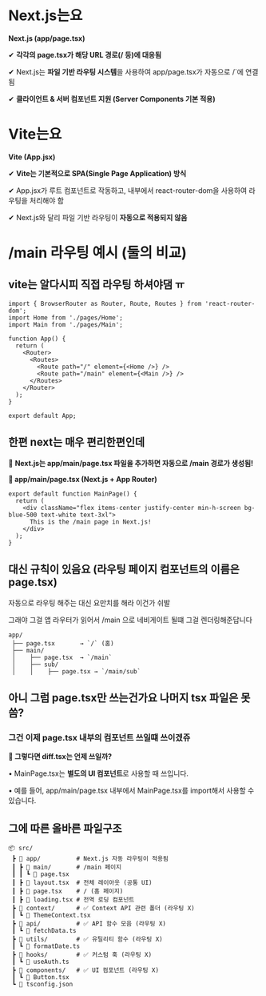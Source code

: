 # Next.js는요

**Next.js (app/page.tsx)**

✔ **각각의 page.tsx가 해당 URL 경로(/ 등)에 대응됨**

✔ Next.js는 **파일 기반 라우팅 시스템**을 사용하여 app/page.tsx가 자동으로 /`에 연결됨

✔ **클라이언트 & 서버 컴포넌트 지원 (Server Components 기본 적용)**

# Vite는요

**Vite (App.jsx)**

✔ **Vite는 기본적으로 SPA(Single Page Application) 방식**

✔ App.jsx가 루트 컴포넌트로 작동하고, 내부에서 react-router-dom을 사용하여 라우팅을 처리해야 함

✔ Next.js와 달리 파일 기반 라우팅이 **자동으로 적용되지 않음**

# /main 라우팅 예시 (둘의 비교)

## vite는 알다시피 직접 라우팅 하셔야댐 ㅠ

```tsx
import { BrowserRouter as Router, Route, Routes } from 'react-router-dom';
import Home from './pages/Home';
import Main from './pages/Main';

function App() {
  return (
    <Router>
      <Routes>
        <Route path="/" element={<Home />} />
        <Route path="/main" element={<Main />} />
      </Routes>
    </Router>
  );
}

export default App;
```

## 한편 next는 매우 편리한편인데

📌 **Next.js는 app/main/page.tsx 파일을 추가하면 자동으로 /main 경로가 생성됨!**

**📌 app/main/page.tsx (Next.js + App Router)**

```tsx
export default function MainPage() {
  return (
    <div className="flex items-center justify-center min-h-screen bg-blue-500 text-white text-3xl">
      This is the /main page in Next.js!
    </div>
  );
}
```

## 대신 규칙이 있음요 (라우팅 페이지 컴포넌트의 이름은 page.tsx)

자동으로 라우팅 해주는 대신 요만치를 해라 이건가 쉬발

그래야 그걸 앱 라우터가 읽어서 /main 으로 네비게이트 될떄 그걸 렌더링해준답니다

```tsx
app/
 ├── page.tsx       → `/` (홈)
 ├── main/
 │    ├── page.tsx  → `/main`
 │    ├── sub/
 │    │    ├── page.tsx → `/main/sub`
```

## 아니 그럼 page.tsx만 쓰는건가요 나머지 tsx 파일은 못 씀?

### 그건 이제 page.tsx 내부의 컴포넌트 쓰일떄 쓰이겠쥬

**🔹 그렇다면 diff.tsx는 언제 쓰일까?**

• MainPage.tsx는 **별도의 UI 컴포넌트**로 사용할 때 쓰입니다.

• 예를 들어, app/main/page.tsx 내부에서 MainPage.tsx를 import해서 사용할 수 있습니다.

## 그에 따른 올바른 파일구조

```tsx
📦 src/
 ┣ 📂 app/          # Next.js 자동 라우팅이 적용됨
 ┃ ┣ 📂 main/       # /main 페이지
 ┃ ┃ ┗ 📜 page.tsx
 ┃ ┣ 📜 layout.tsx  # 전체 레이아웃 (공통 UI)
 ┃ ┣ 📜 page.tsx    # / (홈 페이지)
 ┃ ┣ 📜 loading.tsx # 전역 로딩 컴포넌트
 ┣ 📂 context/      # ✅ Context API 관련 폴더 (라우팅 X)
 ┃ ┗ 📜 ThemeContext.tsx
 ┣ 📂 api/          # ✅ API 함수 모음 (라우팅 X)
 ┃ ┗ 📜 fetchData.ts
 ┣ 📂 utils/        # ✅ 유틸리티 함수 (라우팅 X)
 ┃ ┗ 📜 formatDate.ts
 ┣ 📂 hooks/        # ✅ 커스텀 훅 (라우팅 X)
 ┃ ┗ 📜 useAuth.ts
 ┣ 📂 components/   # ✅ UI 컴포넌트 (라우팅 X)
 ┃ ┗ 📜 Button.tsx
 ┗ 📜 tsconfig.json
```
